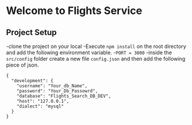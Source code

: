 # Welcome to Flights Service

## Project Setup

-clone the project on your local
-Execute `npm install` on the root directory and add the following environment variable. -`PORT = 3000`
-inside the `src/config` folder create a new file `config.json` and then add the following piece of json.

```
{
  "development": {
    "username": "Your_db_Name",
    "password": "Your_Db_Passowrd",
    "database": "Flights_Search_DB_DEV",
    "host": "127.0.0.1",
    "dialect": "mysql"
  }
}
```
